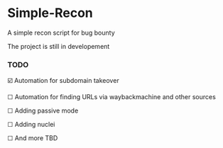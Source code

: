 # Simple-Recon
A simple recon script for bug bounty

The project is still in developement

### TODO
☑️ Automation for subdomain takeover

☐ Automation for finding URLs via waybackmachine and other sources

☐ Adding passive mode 

☐ Adding nuclei

☐ And more TBD
